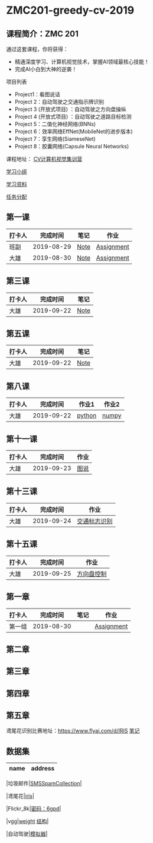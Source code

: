 # ZMC201-greedy-cv-2019

## 课程简介：ZMC 201

通过这套课程，你将获得：

* 精通深度学习、计算机视觉技术，掌握AI领域最核心技能！
* 完成AI小白到大神的逆袭！

项目列表

* Project1：看图说话
* Project 2：自动驾驶之交通指示牌识别
* Project 3 (开放式项目) ：自动驾驶之方向盘操纵
* Project 4 (开放式项目) ：自动驾驶之道路目标检测
* Project 5：二值化神经网络(BNNs)
* Project 6：效率网络EffNet(MobileNet的进步版本)
* Project 7：孪生网络(SiameseNet)
* Project 8：胶囊网络(Capsule Neural Networks)

课程地址：
[CV计算机视觉集训营](https://www.greedyai.com/course/49)

[学习小组](./groups.md)     

[学习资料](./additional_reading/)

[任务分配](./assignment.md/) 

## 第一课

|打卡人|完成时间|笔记|作业|
|---|---|---|---|
|班副|2019-08-29|[Note](lesson1/note/vcl.md)|[Assignment](lesson1/assignment/xx/)|
|大雄|2019-08-30|[Note](lesson1/note/33_note/33_keras.ipynb)|[Assignment](lesson1/note/33_note/33_numpy.ipynb)|
## 第三课

|打卡人|完成时间|笔记|
|---|---|---|
|大雄|2019-09-22|[Note](lesson1/note/33_note/33_03.ipynb)|
## 第五课

|打卡人|完成时间|笔记|
|---|---|---|
|大雄|2019-09-22|[Note](lesson1/note/33_note/33_05.ipynb)|
## 第八课

|打卡人|完成时间|作业1|作业2|
|---|---|---|---|
|大雄|2019-09-22|[python](lesson1/note/33_homework/homework1/python_test.ipynb)|[numpy](lesson1/note/33_homework/homework1/Numpy_test.ipynb)|
## 第十一课

|打卡人|完成时间|作业|
|---|---|---|
|大雄|2019-09-23|[图说](lesson1/note/33_homework/homework2/all.ipynb)|
## 第十三课

|打卡人|完成时间|作业|
|---|---|---|
|大雄|2019-09-24|[交通标志识别](lesson1/note/33_homework/homework3/all.ipynb)|
## 第十五课

|打卡人|完成时间|作业|
|---|---|---|
|大雄|2019-09-25|[方向盘控制](lesson1/note/33_homework/homework4/all.ipynb)|

## 第一章

|打卡人|完成时间|笔记|作业|
|---|---|---|---|
|第一组|2019-08-30| |[Assignment](lesson1/the%20first%20group.md)|
## 第二章

## 第三章
## 第四章
## 第五章

鸢尾花识别比赛地址：https://www.flyai.com/d/IRIS
[笔记](./lesson5/note/)
## 数据集
|name|address|
|---|---|

|垃圾邮件|[SMSSpamCollection](lesson1/note/33_note/SMSSpamCollection.txt)|

|鸢尾花|[iris](lesson1/note/33_note/iris.csv)|

|Flickr_8k|[密码：6gpd](https://pan.baidu.com/s/1bQcQAz0pxPix9q9kCoZ1aw)|

|vgg|[weight](https://datasetss.blob.core.windows.net/public/proj1.captioning/dependent.file.task2/vgg16_exported.h5)
[结构](https://datasetss.blob.core.windows.net/public/proj1.captioning/dependent.file.task2/vgg16_exported.json)|

|自动驾驶|[模拟器](https://github.com/udacity/self-driving-car-sim)|

